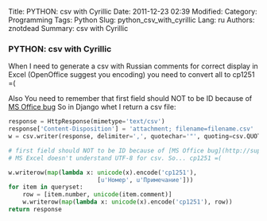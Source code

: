 Title: PYTHON: csv with Cyrillic
Date: 2011-12-23 02:39
Modified: 
Category: Programming
Tags: Python
Slug: python_csv_with_cyrillic
Lang: ru
Authors: znotdead
Summary: csv with Cyrillic

### PYTHON: csv with Cyrillic

When I need to generate a csv with Russian comments for correct display in Excel (OpenOffice suggest you encoding) you need to convert all to cp1251 =(

Also You need to remember that first field should NOT to be ID because of [MS Office bug](http://support.microsoft.com/kb/323626/)
So in Django whet I return a csv file:

```python
response = HttpResponse(mimetype='text/csv')
response['Content-Disposition'] = 'attachment; filename=filename.csv'
w = csv.writer(response, delimiter=',', quotechar='"', quoting=csv.QUOTE_MINIMAL)

# first field should NOT to be ID because of [MS Office bug](http://support.microsoft.com/kb/323626/)
# MS Excel doesn't understand UTF-8 for csv. So... cp1251 =(

w.writerow(map(lambda x: unicode(x).encode('cp1251'),
                         [u'Номер', u'Примечание']))
for item in queryset:
    row = [item.number, unicode(item.comment)]
    w.writerow(map(lambda x: unicode(x).encode('cp1251'), row))
return response
```

